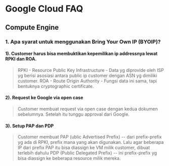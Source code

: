 # Google Cloud FAQ
## Compute Engine
### 1. Apa syarat untuk menggunakan Bring Your Own IP (BYOIP)?
#### 1). Customer harus bisa membuktikan kepemilikan ip addressnya lewat RPKI dan ROA.
> RPKI - Resource Public Key Infrastructure - Data yg diprovide oleh ISP yg berisi asosiasi antara public ip customer dengan ASN yg dimiliki customer.
> ROA - Route Origin Authority - Fungsi data ini sama, tapi bentuknya cryptographic certificate.
#### 2). Request ke Google via open case
> Customer membuat request via open case dengan kedua dokumen sebelumnya. Setelah itu tunggu approval dari Google.
#### 3). Setup PAP dan PDP
> Customer membuat PAP (ublic Advertised Prefix) -- dari prefix-prefix yg ada di RPKI, prefix mana yang akan digunakan.
> Lalu agar beberapa IP dari prefix PAP itu bisa diassign ke VM milik customer, dibuat terlebih dahulu PDP (Public Delegated Prefix) -- ini prefix-prefix yg bisa diassign ke beberapa resource milik mereka.
